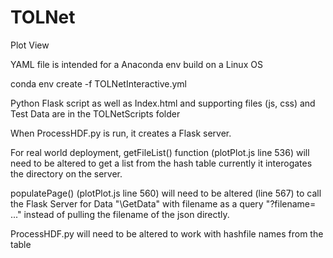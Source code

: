 # TOLNet
Plot View

YAML file is intended for a Anaconda env build on a Linux OS

conda env create -f TOLNetInteractive.yml

Python Flask script as well as Index.html and supporting files (js, css) and Test Data are in the TOLNetScripts folder

When ProcessHDF.py is run, it creates a Flask server.


For real world deployment, getFileList() function (plotPlot.js line 536) will need to be altered to get a list from the hash table
currently it interogates the directory on the server.

populatePage() (plotPlot.js line 560) will need to be altered (line 567) to call the Flask Server for Data "\GetData" with filename as a query "?filename= ..."   instead of pulling the filename of the json directly.

ProcessHDF.py will need to be altered to work with hashfile names from the table






